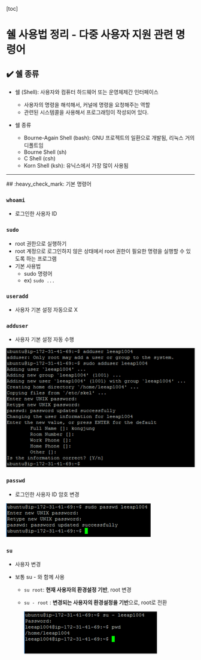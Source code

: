 [toc]

# 쉘 사용법 정리 - 다중 사용자 지원 관련 명령어

## :heavy_check_mark: 쉘 종류

- 쉘 (Shell): 사용자와 컴퓨터 하드웨어 또는 운영체제간 인터페이스
  - 사용자의 명령을 해석해서, 커널에 명령을 요청해주는 역할
  - 관련된 시스템콜을 사용해서 프로그래밍이 작성되어 있다.

- 쉘 종류
  - Bourne-Again Shell (bash): GNU 프로젝트의 일환으로 개발됨, 리눅스 거의 디폴트임
  - Bourne Shell (sh)
  - C Shell (csh)
  - Korn Shell (ksh): 유닉스에서 가장 많이 사용됨



<hr>
## :heavy_check_mark: 기본 명령어

### `whoami`

- 로그인한 사용자 ID



### `sudo`

- root 권한으로 실행하기
- root 계정으로 로그인하지 않은 상태에서 root 권한이 필요한 명령을 실행할 수 있도록 하는 프로그램
- 기본 사용법
  - sudo 명령어
  - ex) `sudo ...`



### `useradd` 

- 사용자 기본 설정 자동으로 X



### `adduser`

- 사용자 기본 설정 자동 수행

![image-20210302203245829](assets/image-20210302203245829.png)



### `passwd`

- 로그인한 사용자 ID 암호 변경

![image-20210302203324973](assets/image-20210302203324973.png)



### `su`

- 사용자 변경

- 보통 su - 와 함께 사용

  - `su root`: **현재 사용자의 환경설정 기반**, root 변경

  - `su - root` : **변경되는 사용자의 환경설정을 기반**으로, root로 전환

    ![image-20210302203642363](assets/image-20210302203642363.png)
